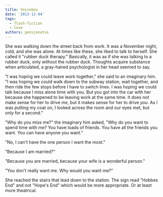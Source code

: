 ```yaml
---
title: Voicebox
date: '2013-12-04'
tags:
  - flash-fiction
  - love
authors: pensjonatus
---
```


She was walking down the street back from work. It was a November night, cold,
and she was alone. At times like these, she liked to talk to herself. She called
it "rubber duck therapy." Basically, it was as if she was talking to a rubber
duck, only without the rubber duck. Thoughts acquire substance when articulated,
a gray-haired psychologist in her head seemed to say.

<!-- truncate -->

"I was hoping we could leave work together," she said to an imaginary him. "I
was hoping we could walk down to the subway station, wait together, and then
ride the few stops before I have to switch lines. I was hoping we could talk
because I miss alone time with you. But you got into the car with her because
she happened to be leaving work at the same time. It does not make sense for her
to drive _me_, but it makes sense for her to drive _you_. As I was putting my
coat on, I looked across the room and our eyes met, but only for a second."

"Why do you miss me?" the imaginary him asked, "Why do you want to spend time
with me? You have loads of friends. You have all the friends you want. You can
have anyone you want."

"No, I can't have the one person I want the most."

"Because I am married?"

"Because you are married, because your wife is a wonderful person."

"You don't really want me. Why would you want me?"

She reached the stairs that lead down to the station. The sign read "Hobbes End"
and not "Hope's End" which would be more appropriate. Or at least more
theatrical.
